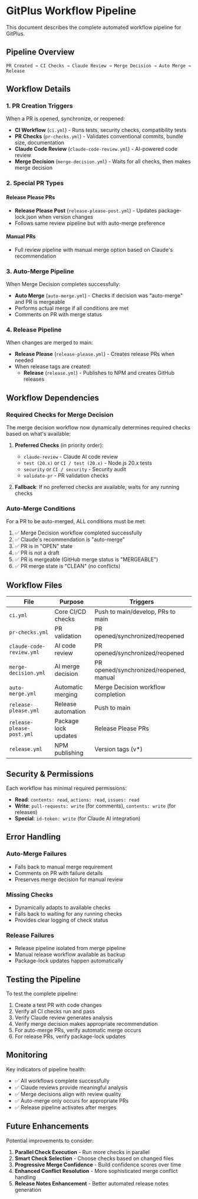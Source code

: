 # GitPlus Workflow Pipeline

This document describes the complete automated workflow pipeline for GitPlus.

## Pipeline Overview

```
PR Created → CI Checks → Claude Review → Merge Decision → Auto Merge → Release
```

## Workflow Details

### 1. PR Creation Triggers

When a PR is opened, synchronize, or reopened:

- **CI Workflow** (`ci.yml`) - Runs tests, security checks, compatibility tests
- **PR Checks** (`pr-checks.yml`) - Validates conventional commits, bundle size, documentation
- **Claude Code Review** (`claude-code-review.yml`) - AI-powered code review
- **Merge Decision** (`merge-decision.yml`) - Waits for all checks, then makes merge decision

### 2. Special PR Types

#### Release Please PRs
- **Release Please Post** (`release-please-post.yml`) - Updates package-lock.json when version changes
- Follows same review pipeline but with auto-merge preference

#### Manual PRs
- Full review pipeline with manual merge option based on Claude's recommendation

### 3. Auto-Merge Pipeline

When Merge Decision completes successfully:
- **Auto Merge** (`auto-merge.yml`) - Checks if decision was "auto-merge" and PR is mergeable
- Performs actual merge if all conditions are met
- Comments on PR with merge status

### 4. Release Pipeline

When changes are merged to main:
- **Release Please** (`release-please.yml`) - Creates release PRs when needed
- When release tags are created:
  - **Release** (`release.yml`) - Publishes to NPM and creates GitHub releases

## Workflow Dependencies

### Required Checks for Merge Decision

The merge decision workflow now dynamically determines required checks based on what's available:

1. **Preferred Checks** (in priority order):
   - `claude-review` - Claude AI code review
   - `test (20.x)` or `CI / test (20.x)` - Node.js 20.x tests
   - `security` or `CI / security` - Security audit
   - `validate-pr` - PR validation checks

2. **Fallback**: If no preferred checks are available, waits for any running checks

### Auto-Merge Conditions

For a PR to be auto-merged, ALL conditions must be met:

1. ✅ Merge Decision workflow completed successfully
2. ✅ Claude's recommendation is "auto-merge"
3. ✅ PR is in "OPEN" state
4. ✅ PR is not a draft
5. ✅ PR is mergeable (GitHub merge status is "MERGEABLE")
6. ✅ PR merge state is "CLEAN" (no conflicts)

## Workflow Files

| File | Purpose | Triggers |
|------|---------|----------|
| `ci.yml` | Core CI/CD checks | Push to main/develop, PRs to main |
| `pr-checks.yml` | PR validation | PR opened/synchronized/reopened |
| `claude-code-review.yml` | AI code review | PR opened/synchronized/reopened |
| `merge-decision.yml` | AI merge decision | PR opened/synchronized/reopened, manual |
| `auto-merge.yml` | Automatic merging | Merge Decision workflow completion |
| `release-please.yml` | Release automation | Push to main |
| `release-please-post.yml` | Package lock updates | Release Please PRs |
| `release.yml` | NPM publishing | Version tags (v*) |

## Security & Permissions

Each workflow has minimal required permissions:

- **Read**: `contents: read`, `actions: read`, `issues: read`
- **Write**: `pull-requests: write` (for comments), `contents: write` (for releases)
- **Special**: `id-token: write` (for Claude AI integration)

## Error Handling

### Auto-Merge Failures
- Falls back to manual merge requirement
- Comments on PR with failure details
- Preserves merge decision for manual review

### Missing Checks
- Dynamically adapts to available checks
- Falls back to waiting for any running checks
- Provides clear logging of check status

### Release Failures
- Release pipeline isolated from merge pipeline
- Manual release workflow available as backup
- Package-lock updates happen automatically

## Testing the Pipeline

To test the complete pipeline:

1. Create a test PR with code changes
2. Verify all CI checks run and pass
3. Verify Claude review generates analysis
4. Verify merge decision makes appropriate recommendation
5. For auto-merge PRs, verify automatic merge occurs
6. For release PRs, verify package-lock updates

## Monitoring

Key indicators of pipeline health:

- ✅ All workflows complete successfully
- ✅ Claude reviews provide meaningful analysis
- ✅ Merge decisions align with review quality
- ✅ Auto-merge only occurs for appropriate PRs
- ✅ Release pipeline activates after merges

## Future Enhancements

Potential improvements to consider:

1. **Parallel Check Execution** - Run more checks in parallel
2. **Smart Check Selection** - Choose checks based on changed files
3. **Progressive Merge Confidence** - Build confidence scores over time
4. **Enhanced Conflict Resolution** - More sophisticated merge conflict handling
5. **Release Notes Enhancement** - Better automated release notes generation